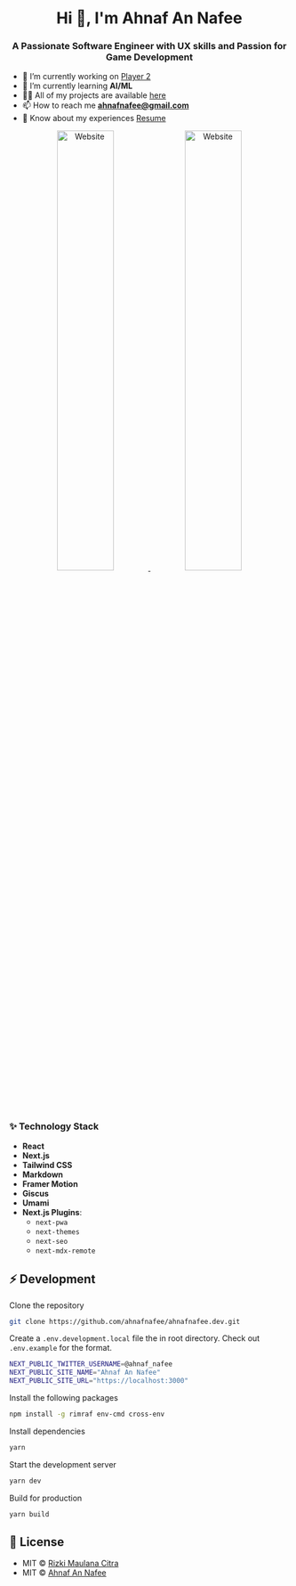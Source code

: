 <h1 align="center">Hi 👋, I'm Ahnaf An Nafee</h1>
<h3 align="center">A Passionate Software Engineer with UX skills and Passion for Game Development</h3>

- 🔭 I’m currently working on [Player 2](https://player2app.com/)
- 🌱 I’m currently learning **AI/ML**
- 👨‍💻 All of my projects are available [here](https://www.ahnafnafee.dev/portfolio)
- 📫 How to reach me <a href='mailto: ahnafnafee@gmail.com?subject='>**ahnafnafee@gmail.com**</a>
- 📄 Know about my experiences [Resume](https://mega.nz/file/CzQ0FSpa#uxOnLguTlP1y8N9rIukzkFXe7HncMHhSMnMr__L9-64)

<a target="_blank" href="https://ahnafnafee.dev">
  <p align="center">
      <img width="45%" alt='Website' src="https://ik.imagekit.io/8ieg70pvks/portfolio/site_ss_01.png?ik-sdk-version=javascript-1.4.3&updatedAt=1671006079707" />
      <img width="45%" alt='Website' src="https://ik.imagekit.io/8ieg70pvks/portfolio/site_ss_02.png?ik-sdk-version=javascript-1.4.3&updatedAt=1671006079707" />
  </p>
</a>

### ✨ Technology Stack

- **React**
- **Next.js**
- **Tailwind CSS**
- **Markdown**
- **Framer Motion**
- **Giscus**
- **Umami**
- **Next.js Plugins**:
  - `next-pwa`
  - `next-themes`
  - `next-seo`
  - `next-mdx-remote`

## ⚡ Development

Clone the repository

```zsh
git clone https://github.com/ahnafnafee/ahnafnafee.dev.git
```

Create a `.env.development.local` file the in root directory.
Check out `.env.example` for the format.

```zsh
NEXT_PUBLIC_TWITTER_USERNAME=@ahnaf_nafee
NEXT_PUBLIC_SITE_NAME="Ahnaf An Nafee"
NEXT_PUBLIC_SITE_URL="https://localhost:3000"
```

Install the following packages

```zsh
npm install -g rimraf env-cmd cross-env
```

Install dependencies

```zsh
yarn
```

Start the development server

```zsh
yarn dev
```

Build for production

```zsh
yarn build
```

## 📄 License

- MIT © [Rizki Maulana Citra](https://github.com/rizkimcitra/rizkicitra.dev/blob/main/LICENSE)
- MIT © [Ahnaf An Nafee](https://github.com/ahnafnafee/ahnafnafee.dev/blob/main/LICENSE)
